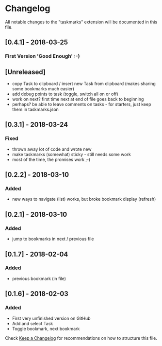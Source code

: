 # Changelog
All notable changes to the "taskmarks" extension will be documented in this file.

## [0.4.1] - 2018-03-25
### First Version 'Good Enough' :-)

## [Unreleased]
- copy Task to clipboard / insert new Task from clipboard (makes sharing some bookmarks much easier)
- add debug points to task (toggle, switch all on or off)
- work on next? first time next at end of file goes back to beginning
- perhaps? be able to leave comments on tasks - for starters, just keep them in taskmarks.json

## [0.3.1] - 2018-03-24
### Fixed
- thrown away lot of code and wrote new
- make taskmarks (somewhat) sticky - still needs some work
- most of the time, the promises work ;-(

## [0.2.2] - 2018-03-10
### Added
- new ways to navigate (list) works, but broke bookmark display (refresh)

## [0.2.1] - 2018-03-10
### Added
- jump to bookmarks in next / previous file

## [0.1.7] - 2018-02-04
### Added
- previous bookmark (in file)

## [0.1.6] - 2018-02-03
### Added
- First very unfinished version on GitHub
- Add and select Task
- Toggle bookmark, next bookmark


Check [Keep a Changelog](http://keepachangelog.com/) for recommendations on how to structure this file.
